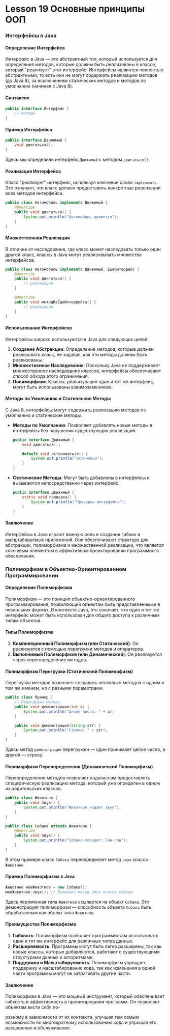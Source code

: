# Lesson 19 Основные принципы ООП

### Интерфейсы в Java

#### Определение Интерфейса
Интерфейс в Java — это абстрактный тип, который используется для определения методов, которые должны быть реализованы в классе, который "реализует" этот интерфейс. Интерфейсы являются полностью абстрактными, то есть они не могут содержать реализацию методов (до Java 8), за исключением статических методов и методов по умолчанию (начиная с Java 8).

#### Синтаксис
```java
public interface Интерфейс {
    // методы
}
```

#### Пример Интерфейса
```java
public interface Движимый {
    void двигаться();
}
```

Здесь мы определили интерфейс `Движимый` с методом `двигаться()`.

#### Реализация Интерфейса
Класс "реализует" интерфейс, используя ключевое слово `implements`. Это означает, что класс должен предоставить конкретные реализации всех методов интерфейса.

```java
public class Автомобиль implements Движимый {
    @Override
    public void двигаться() {
        System.out.println("Автомобиль движется");
    }
}
```

#### Множественная Реализация
В отличие от наследования, где класс может наследовать только один другой класс, классы в Java могут реализовывать множество интерфейсов.

```java
public class Автомобиль implements Движимый, ЕщеИнтерфейс {
    @Override
    public void двигаться() {
        // реализация
    }

    @Override
    public void методИзЕщеИнтерфейса() {
        // реализация
    }
}
```

#### Использование Интерфейсов
Интерфейсы широко используются в Java для следующих целей:
1. **Создание Абстракции**: Определение методов, которые должен реализовать класс, не задавая, как эти методы должны быть реализованы.
2. **Множественное Наследование**: Поскольку Java не поддерживает множественное наследование классов, интерфейсы обеспечивают способ обхода этого ограничения.
3. **Полиморфизм**: Классы, реализующие один и тот же интерфейс, могут быть использованы взаимозаменяемо.

#### Методы по Умолчанию и Статические Методы
С Java 8, интерфейсы могут содержать реализацию методов по умолчанию и статические методы.

- **Методы по Умолчанию**: Позволяют добавлять новые методы в интерфейсы без нарушения существующих реализаций.

  ```java
  public interface Движимый {
      void двигаться();

      default void остановиться() {
          System.out.println("Остановка");
      }
  }
  ```

- **Статические Методы**: Могут быть добавлены в интерфейсы и вызываются непосредственно через интерфейс.

  ```java
  public interface Движимый {
      static void проверка() {
          System.out.println("Проверка интерфейса");
      }
  }
  ```

#### Заключение
Интерфейсы в Java играют важную роль в создании гибких и масштабируемых приложений. 
Они обеспечивают структуру для абстракции, полиморфизма и множественной реализации, 
что является ключевым элементом в эффективном проектировании программного обеспечения.


### Полиморфизм в Объектно-Ориентированном Программировании

#### Определение Полиморфизма
Полиморфизм — это принцип объектно-ориентированного программирования, позволяющий объектам быть представленными в нескольких формах. В контексте Java, это означает, что один и тот же интерфейс может быть использован для общего доступа к различным типам объектов.

#### Типы Полиморфизма
1. **Компиляционный Полиморфизм (или Статический)**: Он реализуется с помощью перегрузки методов и операторов.
2. **Выполнимый Полиморфизм (или Динамический)**: Он реализуется через переопределение методов.

#### Полиморфизм Перегрузки (Статический Полиморфизм)
Перегрузка методов позволяет создавать несколько методов с одним и тем же именем, но с разными параметрами.

```java
public class Пример {
    // Перегрузка метода
    public void демонстрация(int a) {
        System.out.println("Целое число: " + a);
    }

    public void демонстрация(String str) {
        System.out.println("Строка: " + str);
    }
}
```

Здесь метод `демонстрация` перегружен — один принимает целое число, а другой — строку.

#### Полиморфизм Переопределения (Динамический Полиморфизм)
Переопределение методов позволяет подклассам предоставлять специфическую реализацию метода, который уже определен в одном из родительских классов.

```java
public class Животное {
    public void звук() {
        System.out.println("Животное издает звук");
    }
}

public class Собака extends Животное {
    @Override
    public void звук() {
        System.out.println("Собака говорит: Гав-гав");
    }
}
```

В этом примере класс `Собака` переопределяет метод `звук` класса `Животное`.

#### Пример Полиморфизма в Java

```java
Животное моеЖивотное = new Собака();
моеЖивотное.звук(); // Вызывает метод звук класса Собака
```

Здесь переменная типа `Животное` ссылается на объект `Собака`. Это демонстрирует полиморфизм — способность объекта `Собака` быть обработанным как объект типа `Животное`.

#### Преимущества Полиморфизма
1. **Гибкость**: Полиморфизм позволяет программистам использовать один и тот же интерфейс для различных типов данных.
2. **Расширяемость**: Программы могут быть легко расширены, так как новые классы, которые добавляются, работают с существующими структурами данных и алгоритмами.
3. **Поддержка и Масштабируемость**: Полиморфизм упрощает поддержку и масштабирование кода, так как изменения в одной части программы могут не затрагивать другие части.

#### Заключение
Полиморфизм в Java — это мощный инструмент, который обеспечивает гибкость и эффективность в проектировании программ. Он позволяет объектам вести себя по-

разному в зависимости от их контекста, улучшая тем самым возможности по многократному использованию кода и упрощая его расширение и обслуживание.